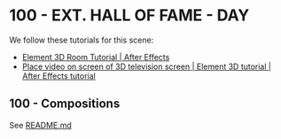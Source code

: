# 100 - EXT. HALL OF FAME - DAY

We follow these tutorials for this scene:

- [Element 3D Room Tutorial | After Effects](https://www.youtube.com/watch?v=ex734smQB5Q)
- [Place video on screen of 3D television screen | Element 3D tutorial | After Effects tutorial](https://www.youtube.com/watch?v=jDPnV6eReDg)

## 100 - Compositions

See [README.md](./100/README.md)
